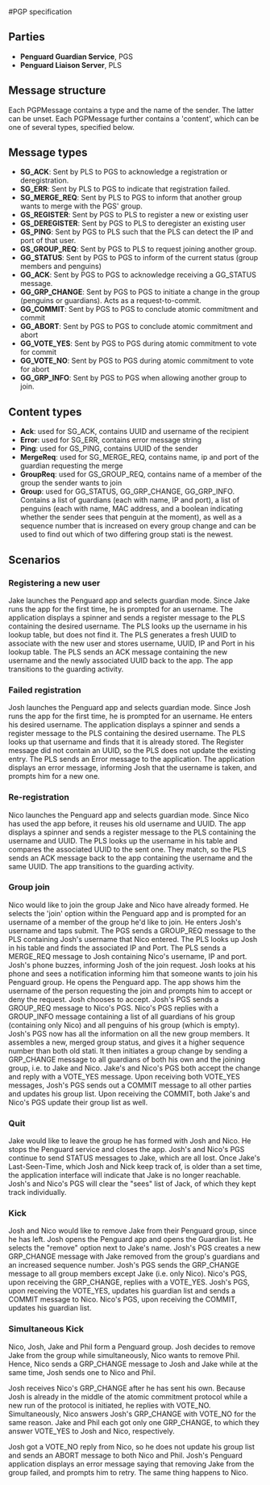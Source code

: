 #PGP specification

## Parties

* **Penguard Guardian Service**, PGS
* **Penguard Liaison Server**, PLS

## Message structure

Each PGPMessage contains a type and the name of the sender. The latter can be unset. Each PGPMessage further contains a 'content', which can be one of several types, specified below.

## Message types

* **SG_ACK**: Sent by PLS to PGS to acknowledge a registration or deregistration.
* **SG_ERR**: Sent by PLS to PGS to indicate that registration failed.
* **SG_MERGE_REQ**: Sent by PLS to PGS to inform that another group wants to merge with the PGS' group.
* **GS_REGISTER**: Sent by PGS to PLS to register a new or existing user
* **GS_DEREGISTER**: Sent by PGS to PLS to deregister an existing user
* **GS_PING**: Sent by PGS to PLS such that the PLS can detect the IP and port of that user.
* **GS_GROUP_REQ**: Sent by PGS to PLS to request joining another group.
* **GG_STATUS**: Sent by PGS to PGS to inform of the current status (group members and penguins)
* **GG_ACK**: Sent by PGS to PGS to acknowledge receiving a GG_STATUS message.
* **GG_GRP_CHANGE**: Sent by PGS to PGS to initiate a change in the group (penguins or guardians). Acts as a request-to-commit.
* **GG_COMMIT**: Sent by PGS to PGS to conclude atomic commitment and commit
* **GG_ABORT**: Sent by PGS to PGS to conclude atomic commitment and abort
* **GG_VOTE_YES**: Sent by PGS to PGS during atomic commitment to vote for commit
* **GG_VOTE_NO**: Sent by PGS to PGS during atomic commitment to vote for abort
* **GG_GRP_INFO**: Sent by PGS to PGS when allowing another group to join.

## Content types

* **Ack**: used for SG_ACK, contains UUID and username of the recipient
* **Error**: used for SG_ERR, contains error message string
* **Ping**: used for GS_PING, contains UUID of the sender
* **MergeReq**: used for SG_MERGE_REQ, contains name, ip and port of the guardian requesting the merge
* **GroupReq**: used for GS_GROUP_REQ, contains name of a member of the group the sender wants to join
* **Group**: used for GG_STATUS, GG_GRP_CHANGE, GG_GRP_INFO. Contains a list of
  guardians (each with name, IP and port), a list of penguins (each with name,
  MAC address, and a boolean indicating whether the sender sees that penguin at
  the moment), as well as a sequence number that is increased on every group
  change and can be used to find out which of two differing group stati is the
  newest.


## Scenarios

### Registering a new user

Jake launches the Penguard app and selects guardian mode. Since Jake runs the
app for the first time, he is prompted for an username. The application
displays a spinner and sends a register message to the PLS containing the
desired username. The PLS looks up the username in his lookup table, but does
not find it. The PLS generates a fresh UUID to associate with the new user and
stores username, UUID, IP and Port in his lookup table. The PLS sends an ACK
message containing the new username and the newly associated UUID back to the
app. The app transitions to the guarding activity.


### Failed registration

Josh launches the Penguard app and selects guardian mode. Since Josh runs the
app for the first time, he is prompted for an username. He enters his desired
username. The application displays a spinner and sends a register message to
the PLS containing the desired username. The PLS looks up that username and
finds that it is already stored. The Register message did not contain an UUID,
so the PLS does not update the existing entry. The PLS sends an Error message
to the application. The application displays an error message, informing Josh
that the username is taken, and prompts him for a new one.

### Re-registration

Nico launches the Penguard app and selects guardian mode. Since Nico has used
the app before, it reuses his old username and UUID. The app displays a spinner
and sends a register message to the PLS containing the username and UUID. The
PLS looks up the username in his table and compares the associated UUID to the
sent one. They match, so the PLS sends an ACK message back to the app
containing the username and the same UUID. The app transitions to the guarding
activity.

### Group join

Nico would like to join the group Jake and Nico have already formed. He selects
the 'join' option within the Penguard app and is prompted for an username of a
member of the group he'd like to join. He enters Josh's username and taps
submit. The PGS sends a GROUP_REQ message to the PLS containing Josh's username
that Nico entered. The PLS looks up Josh in his table and finds the associated
IP and Port. The PLS sends a MERGE_REQ message to Josh containing Nico's
username, IP and port. Josh's phone buzzes, informing Josh of the join request.
Josh looks at his phone and sees a notification informing him that someone
wants to join his Penguard group. He opens the Penguard app. The app shows him
the username of the person requesting the join and prompts him to accept or
deny the request. Josh chooses to accept. Josh's PGS sends a GROUP_REQ message
to Nico's PGS. Nico's PGS replies with a GROUP_INFO message containing a list of all
guardians of his group (containing only Nico) and all penguins of his group
(which is empty). Josh's PGS now has all the information on all the new group
members. It assembles a new, merged group status, and gives it a higher
sequence number than both old stati. It then initiates a group change by
sending a GRP_CHANGE message to all guardians of both his own and the joining
group, i.e. to Jake and Nico. Jake's and Nico's PGS both accept the change and
reply with a VOTE_YES message. Upon receiving both VOTE_YES messages, Josh's
PGS sends out a COMMIT message to all other parties and updates his group list.
Upon receiving the COMMIT, both Jake's and Nico's PGS update their group list
as well.

### Quit

Jake would like to leave the group he has formed with Josh and Nico. He stops
the Penguard service and closes the app. Josh's and Nico's PGS continue to send
STATUS messages to Jake, which are all lost. Once Jake's Last-Seen-Time, which
Josh and Nick keep track of, is older than a set time, the application
interface will indicate that Jake is no longer reachable. Josh's and Nico's PGS
will clear the "sees" list of Jack, of which they kept track individually. 

### Kick

Josh and Nico would like to remove Jake from their Penguard group, since he has
left. Josh opens the Penguard app and opens the Guardian list. He selects the
"remove" option next to Jake's name. Josh's PGS creates a new GRP_CHANGE
message with Jake removed from the group's guardians and an increased sequence
number. Josh's PGS sends the GRP_CHANGE message to all group members except
Jake (i.e. only Nico). Nico's PGS, upon receiving the GRP_CHANGE, replies with
a VOTE_YES. Josh's PGS, upon receiving the VOTE_YES, updates his guardian list
and sends a COMMIT message to Nico. Nico's PGS, upon receiving the COMMIT,
updates his guardian list.

### Simultaneous Kick

Nico, Josh, Jake and Phil form a Penguard group. Josh decides to remove Jake
from the group while simultaneously, Nico wants to remove Phil. Hence, Nico
sends a GRP_CHANGE message to Josh and Jake while at the same time, Josh sends
one to Nico and Phil.

Josh receives Nico's GRP_CHANGE after he has sent his own. Because Josh is
already in the middle of the atomic commitment protocol while a new run of the
protocol is initiated, he replies with VOTE_NO. Simultaneously, Nico answers
Josh's GRP_CHANGE with VOTE_NO for the same reason. Jake and Phil each got only
one GRP_CHANGE, to which they answer VOTE_YES to Josh and Nico, respectively.

Josh got a VOTE_NO reply from Nico, so he does not update his group list and
sends an ABORT message to both Nico and Phil. Josh's Penguard application
displays an error message saying that removing Jake from the group failed, and
prompts him to retry. The same thing happens to Nico.


